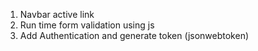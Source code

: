 1. Navbar active link
2. Run time form validation using js 
3. Add Authentication and generate token (jsonwebtoken)